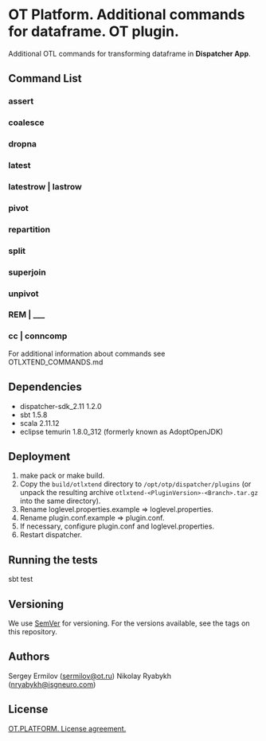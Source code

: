 # OT Platform. Additional commands for dataframe. OT plugin.

Additional OTL commands for transforming dataframe in **Dispatcher App**.

## Command List

### assert
### coalesce
### dropna
### latest
### latestrow | lastrow
### pivot
### repartition
### split
### superjoin
### unpivot
### REM | ___
### cc | conncomp

For additional information about commands see OTLXTEND_COMMANDS.md

## Dependencies

- dispatcher-sdk_2.11  1.2.0
- sbt 1.5.8
- scala 2.11.12
- eclipse temurin 1.8.0_312 (formerly known as AdoptOpenJDK)
## Deployment

1. make pack or make build.
2. Copy the `build/otlxtend` directory to `/opt/otp/dispatcher/plugins` (or unpack the resulting archive `otlxtend-<PluginVersion>-<Branch>.tar.gz` into the same directory).
3. Rename loglevel.properties.example => loglevel.properties.
4. Rename plugin.conf.example => plugin.conf.
5. If necessary, configure plugin.conf and loglevel.properties.
6. Restart dispatcher.

## Running the tests

sbt test

## Versioning

We use [SemVer](http://semver.org/) for versioning. For the versions available, see the tags on this repository.  

## Authors
 
Sergey Ermilov (sermilov@ot.ru)
Nikolay Ryabykh (nryabykh@isgneuro.com)

## License

[OT.PLATFORM. License agreement.](LICENSE.md)